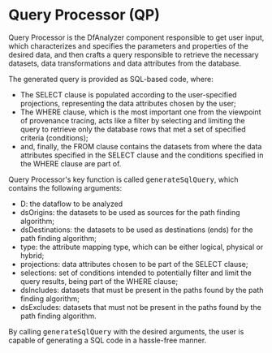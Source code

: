 # Query Processor (QP)

Query Processor is the DfAnalyzer component responsible to get user input, which
characterizes and specifies the parameters and properties of the desired data,
and then crafts a query responsible to retrieve the necessary datasets, data
transformations and data attributes from the database.

The generated query is provided as SQL-based code, where:

* The SELECT clause is populated according to the user-specified projections,
  representing the data attributes chosen by the user;
* The WHERE clause, which is the most important one from the viewpoint of
  provenance tracing, acts like a filter by selecting and limiting the query to
  retrieve only the database rows that met a set of specified criteria
  (conditions);
* and, finally, the FROM clause contains the datasets from where the data attributes
  specified in the SELECT clause and the conditions specified in the WHERE
  clause are part of.

Query Processor's key function is called <tt>generateSqlQuery</tt>, which
contains the following arguments:

* D: the dataflow to be analyzed
* dsOrigins: the datasets to be used as sources for the path finding algorithm;
* dsDestinations: the datasets to be used as destinations (ends) for the path
  finding algorithm;
* type: the attribute mapping type, which can be either logical, physical or
  hybrid;
* projections: data attributes chosen to be part of the SELECT clause;
* selections: set of conditions intended to potentially filter and limit the
  query results, being part of the WHERE clause;
* dsIncludes: datasets that must be present in the paths found by the path
  finding algorithm;
* dsExcludes: datasets that must not be present in the paths found by the path
  finding algorithm.

By calling <tt>generateSqlQuery</tt> with the desired arguments, the user is
capable of generating a SQL code in a hassle-free manner.

<!-- vim: tw=80 -->
